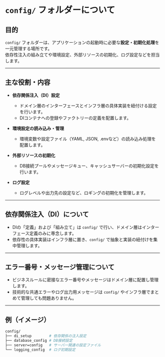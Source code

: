 # `config/` フォルダーについて

## 目的

`config/` フォルダーは、アプリケーションの起動時に必要な**設定・初期化処理**を一元管理する場所です。  
依存性注入の組み立てや環境設定、外部リソースの初期化、ログ設定などを担当します。

---

## 主な役割・内容

- **依存関係注入（DI）設定**  
  - ドメイン層のインターフェースとインフラ層の具体実装を紐付ける設定を行います。  
  - DIコンテナへの登録やファクトリーの定義を配置します。

- **環境設定の読み込み・管理**  
  - 環境変数や設定ファイル（YAML, JSON, .envなど）の読み込み処理を配置します。

- **外部リソースの初期化**  
  - DB接続プールやメッセージキュー、キャッシュサーバーの初期化設定を行います。

- **ログ設定**  
  - ログレベルや出力先の設定など、ロギングの初期化を管理します。

---

## 依存関係注入（DI）について

- DIの「定義」および「組み立て」は `config/` で行い、ドメイン層はインターフェース定義のみに専念します。  
- 依存性の具体実装はインフラ層に置き、`config/` で抽象と実装の紐付けを集中管理します。

---

## エラー番号・メッセージ管理について

- ビジネスルールに密接なエラー番号やメッセージはドメイン層に配置し管理します。  
- 技術的な共通エラーやログ出力用メッセージは `config/` やインフラ層でまとめて管理しても問題ありません。

---

## 例（イメージ）
```sh
config/
├── di_setup        # 依存関係の注入設定
├── database_config # DB接続設定
├── server=config   # サーバー関連の設定ファイル
└── logging_config  # ログ初期設定
```